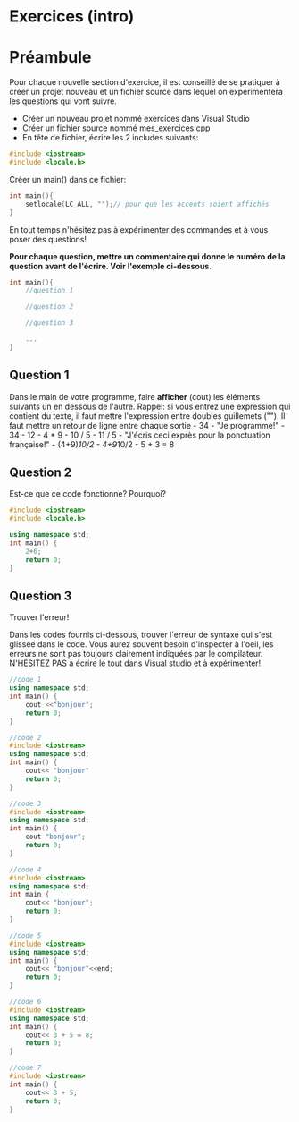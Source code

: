 # Exercices (intro)

# Préambule
Pour chaque nouvelle section d'exercice, il est conseillé de se pratiquer à créer un projet nouveau et un fichier source dans lequel on expérimentera les questions qui vont suivre.


- Créer un nouveau projet nommé exercices dans Visual Studio
- Créer un fichier source nommé mes_exercices.cpp
- En tête de fichier, écrire les 2 includes suivants:

```cpp
#include <iostream>
#include <locale.h>

```

Créer un main() dans ce fichier:
```cpp
int main(){
    setlocale(LC_ALL, "");// pour que les accents soient affichés
}

```
 En tout temps n'hésitez pas à expérimenter des commandes et à vous poser des questions!

 **Pour chaque question, mettre un commentaire qui donne le numéro de la question avant de l'écrire. Voir l'exemple ci-dessous**.

```cpp
int main(){
    //question 1

    //question 2

    //question 3

    ...
}
```

## Question 1

Dans le main de votre programme, faire **afficher** (cout) les éléments suivants un en dessous de l'autre. Rappel: si vous entrez une expression qui contient du texte, il faut mettre l'expression entre doubles guillemets (""). Il faut mettre un retour de ligne entre chaque sortie
    - 34
    - "Je programme!"
    - 34 - 12
    - 4 * 9
    - 10 / 5
    - 11 / 5
    - "J'écris ceci exprès pour la ponctuation française!"
    - (4+9)*10/2
    - 4+9*10/2
    - 5 + 3 = 8

## Question 2

Est-ce que ce code fonctionne? Pourquoi? 

```cpp
#include <iostream>
#include <locale.h>

using namespace std;
int main() {
    2+6;
    return 0;
}
```

## Question 3 

Trouver l'erreur! 

Dans les codes fournis ci-dessous, trouver l'erreur de syntaxe qui s'est glissée dans le code. Vous aurez souvent besoin d'inspecter à l'oeil, les erreurs ne sont pas toujours clairement indiquées par le compilateur. N'HÉSITEZ PAS à écrire le tout dans Visual studio et à expérimenter!

```cpp
//code 1
using namespace std;
int main() {
    cout <<"bonjour";
    return 0;
}
```
```cpp
//code 2
#include <iostream>
using namespace std;
int main() {
    cout<< "bonjour"
    return 0;
}
```

```cpp
//code 3
#include <iostream>
using namespace std;
int main() {
    cout "bonjour";
    return 0;
}
```
```cpp
//code 4
#include <iostream>
using namespace std;
int main {
    cout<< "bonjour";
    return 0;
}
```
```cpp
//code 5
#include <iostream>
using namespace std;
int main() {
    cout<< "bonjour"<<end;
    return 0;
}
```

```cpp
//code 6
#include <iostream>
using namespace std;
int main() {
    cout<< 3 + 5 = 8;
    return 0;
}
```
```cpp
//code 7 
#include <iostream>
int main() {
    cout<< 3 + 5;
    return 0;
}
```
 

